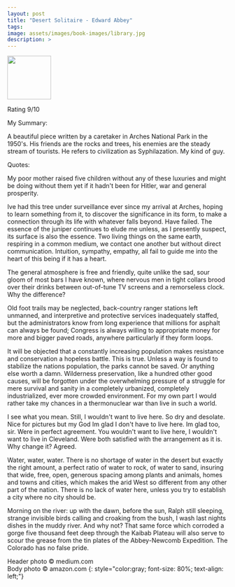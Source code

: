 ```yaml
---
layout: post
title: "Desert Solitaire - Edward Abbey"
tags:
image: assets/images/book-images/library.jpg
description: >
---
```


<img src=" https://images-na.ssl-images-amazon.com/images/I/51niIi+iygL._AC_US218_.jpg" width="100">

Rating 9/10

My Summary:

A beautiful piece written by a caretaker in Arches National Park in the 1950's. His friends are the rocks and trees, his enemies are the steady stream of tourists. He refers to civilization as Syphilazation. My kind of guy. 

Quotes:

My poor mother raised five children without any of these luxuries and might be doing without them yet if it hadn't been for Hitler, war and general prosperity.

Ive had this tree under surveillance ever since my arrival at Arches, hoping to learn something from it, to discover the significance in its form, to make a connection through its life with whatever falls beyond. Have failed. The essence of the juniper continues to elude me unless, as I presently suspect, its surface is also the essence. Two living things on the same earth, respiring in a common medium, we contact one another but without direct communication. Intuition, sympathy, empathy, all fail to guide me into the heart of this being if it has a heart.

The general atmosphere is free and friendly, quite unlike the sad, sour gloom of most bars I have known, where nervous men in tight collars brood over their drinks between out-of-tune TV screens and a remorseless clock. Why the difference?

Old foot trails may be neglected, back-country ranger stations left unmanned, and interpretive and protective services inadequately staffed, but the administrators know from long experience that millions for asphalt can always be found; Congress is always willing to appropriate money for more and bigger paved roads, anywhere particularly if they form loops.

It will be objected that a constantly increasing population makes resistance and conservation a hopeless battle. This is true. Unless a way is found to stabilize the nations population, the parks cannot be saved. Or anything else worth a damn. Wilderness preservation, like a hundred other good causes, will be forgotten under the overwhelming pressure of a struggle for mere survival and sanity in a completely urbanized, completely industrialized, ever more crowded environment. For my own part I would rather take my chances in a thermonuclear war than live in such a world.

I see what you mean. Still, I wouldn't want to live here. So dry and desolate. Nice for pictures but my God Im glad I don't have to live here. Im glad too, sir. Were in perfect agreement. You wouldn't want to live here, I wouldn't want to live in Cleveland. Were both satisfied with the arrangement as it is. Why change it? Agreed.

Water, water, water. There is no shortage of water in the desert but exactly the right amount, a perfect ratio of water to rock, of water to sand, insuring that wide, free, open, generous spacing among plants and animals, homes and towns and cities, which makes the arid West so different from any other part of the nation. There is no lack of water here, unless you try to establish a city where no city should be.

Morning on the river: up with the dawn, before the sun, Ralph still sleeping, strange invisible birds calling and croaking from the bush, I wash last nights dishes in the muddy river. And why not? That same force which corroded a gorge five thousand feet deep through the Kaibab Plateau will also serve to scour the grease from the tin plates of the Abbey-Newcomb Expedition. The Colorado has no false pride.

Header photo &copy; medium.com<br>
Body photo &copy; amazon.com
{: style="color:gray; font-size: 80%; text-align: left;"}
